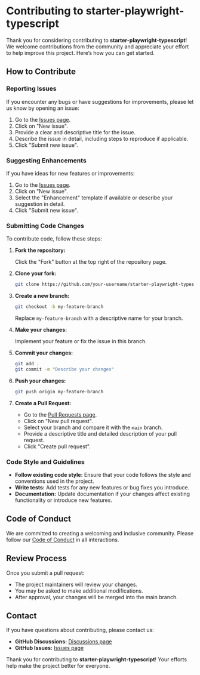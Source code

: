 # Contributing to starter-playwright-typescript

Thank you for considering contributing to **starter-playwright-typescript**! We welcome contributions from the community and appreciate your effort to help improve this project. Here’s how you can get started.

## How to Contribute

### Reporting Issues

If you encounter any bugs or have suggestions for improvements, please let us know by opening an issue:

1. Go to the [Issues page](https://github.com/QAura-NV/starter-playwright-typescript/issues).
2. Click on "New issue".
3. Provide a clear and descriptive title for the issue.
4. Describe the issue in detail, including steps to reproduce if applicable.
5. Click "Submit new issue".

### Suggesting Enhancements

If you have ideas for new features or improvements:

1. Go to the [Issues page](https://github.com/QAura-NV/starter-playwright-typescript/issues).
2. Click on "New issue".
3. Select the "Enhancement" template if available or describe your suggestion in detail.
4. Click "Submit new issue".

### Submitting Code Changes

To contribute code, follow these steps:

1. **Fork the repository:**

   Click the "Fork" button at the top right of the repository page.

2. **Clone your fork:**

   ```bash
   git clone https://github.com/your-username/starter-playwright-typescript.git
   ```

3. **Create a new branch:**

   ```bash
   git checkout -b my-feature-branch
   ```

   Replace `my-feature-branch` with a descriptive name for your branch.

4. **Make your changes:**

   Implement your feature or fix the issue in this branch.

5. **Commit your changes:**

   ```bash
   git add .
   git commit -m "Describe your changes"
   ```

6. **Push your changes:**

   ```bash
   git push origin my-feature-branch
   ```

7. **Create a Pull Request:**

   - Go to the [Pull Requests page](https://github.com/QAura-NV/starter-playwright-typescript/pulls).
   - Click on "New pull request".
   - Select your branch and compare it with the `main` branch.
   - Provide a descriptive title and detailed description of your pull request.
   - Click "Create pull request".

### Code Style and Guidelines

- **Follow existing code style:** Ensure that your code follows the style and conventions used in the project.
- **Write tests:** Add tests for any new features or bug fixes you introduce.
- **Documentation:** Update documentation if your changes affect existing functionality or introduce new features.

## Code of Conduct

We are committed to creating a welcoming and inclusive community. Please follow our [Code of Conduct](CODE_OF_CONDUCT.md) in all interactions.

## Review Process

Once you submit a pull request:

- The project maintainers will review your changes.
- You may be asked to make additional modifications.
- After approval, your changes will be merged into the main branch.

## Contact

If you have questions about contributing, please contact us:

- **GitHub Discussions:** [Discussions page](https://github.com/QAura-NV/starter-playwright-typescript/discussions)
- **GitHub Issues:** [Issues page](https://github.com/QAura-NV/starter-playwright-typescript/issues)

Thank you for contributing to **starter-playwright-typescript**! Your efforts help make the project better for everyone.
